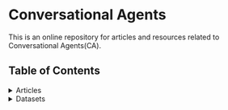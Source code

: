 # Conversational Agents
This is an online repository for articles and resources related to Conversational Agents(CA).

## Table of Contents

<details>
<summary>Articles</summary>
 
+ <details>
  <summary>Foundamentals</summary>
 
  Resources about the foundamental/background knowledge and overviews
  + [Neural Approaches to Conversational AI](https://arxiv.org/pdf/1809.08267)

  + []()

  
  
  
  </details> 


[comment]: # (##############################################################################################)
+ <details>
  <summary>Task-Oriented CAs</summary>
 
  Resources on the Task-oriented approach towards CA (aka. chatbots)
  + [Learning End-to-End Goal-Oriented Dialog](http://arxiv.org/abs/1605.07683)
  </details> 
  
  
[comment]: # (##############################################################################################)
+ <details>
  <summary>Data-Driven CAs</summary>
 
  Resources on the Data-driven approach towards CA (aka. chitchat)
  + [A Neural Conversational Model](https://arxiv.org/abs/1506.05869)
  + [A Neural Network Approach to Context-Sensitive Generation of Conversational Responses](https://arxiv.org/abs/1506.06714)  
  + [A Diversity-Promoting Objective Function for Neural Conversation Models](http://arxiv.org/abs/1510.03055)
  + [A Hierarchical Latent Variable Encoder-Decoder Model for Generating Dialogues](http://arxiv.org/abs/1605.06069)
  + [A Knowledge-Grounded Neural Conversation Model](http://arxiv.org/abs/1702.01932)
  + [Learning to Control the Specificity in Neural Response Generation](https://www.aclweb.org/anthology/P18-1102)
  + [2015 - Shang - Neural Responding Machine for Short-Text Conversation](https://www.aclweb.org/anthology/P15-1152/)
  + [2017 - Ahn - A Neural Knowledge Language Model](https://arxiv.org/abs/1608.00318)
  + [2017 - Dhingra - Linguistic Knowledge as Memory for Recurrent Neural Networks](https://arxiv.org/abs/1703.02620)
  + [2019 - Kocijan - A Surprisingly Robust Trick for Winograd Schema Challenge](https://arxiv.org/abs/1905.06290)
  + [2019 - Merity - Single Headed Attention RNN: Stop Thinking With Your Head](https://arxiv.org/abs/1911.11423)
  
  
  </details> 
  
[comment]: # (##############################################################################################)
+ <details>
  <summary>Filling the gap</summary>
 
  Resources on recent attempts to fill the gap between the two aforementioned approaches 
  + [A Copy-Augmented Sequence-to-Sequence Architecture Gives Good Performance on Task-Oriented Dialogue](https://www.aclweb.org/anthology/E17-2075)
  + [Global-to-local Memory Pointer Networks for Task-Oriented Dialogue](http://arxiv.org/abs/1901.04713)
  + [2018 - Manuvinakurike - Conversational Image Editing: Incremental Intent Identification in a New Dialogue Task](https://www.aclweb.org/anthology/W18-5033/)
  
  
  </details> 
  
</details>

[comment]: # (##############################################################################################)
<details>
<summary>Datasets</summary>
</details>


[comment]: # (This actually is the most platform independent comment)


